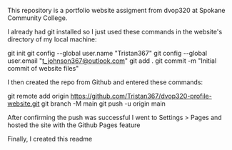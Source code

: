 This repository is a portfolio website assigment from dvop320 at Spokane Community College.

I already had git installed so I just used these commands in the website's directory of my local machine:

git init
git config --global user.name "Tristan367"
git config --global user.email "t_johnson367@outlook.com"
git add .
git commit -m "Initial commit of website files"

I then created the repo from Github and entered these commands:

git remote add origin https://github.com/Tristan367/dvop320-profile-website.git
git branch -M main
git push -u origin main

After confirming the push was successful I went to Settings > Pages and hosted the site with the Github Pages feature

Finally, I created this readme
